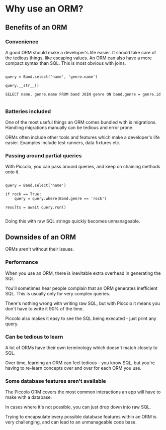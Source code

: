 # Why use an ORM?

## Benefits of an ORM

### Convenience

A good ORM should make a developer's life easier. It should take care of the tedious things, like escaping values. An ORM can also have a more compact syntax than SQL. This is most obvious with joins.

<pre><code class="language-python">
query = Band.select('name', 'genre.name')

query.__str__()

SELECT name, genre.name FROM band JOIN genre ON band.genre = genre.id

</code></pre>

### Batteries included

One of the most useful things an ORM comes bundled with is migrations. Handling migrations manually can be tedious and error prone.

ORMs often include other tools and features which make a developer's life easier. Examples include test runners, data fixtures etc.

### Passing around partial queries

With Piccolo, you can pass around queries, and keep on chaining methods onto it.

<pre><code class="language-python">
query = Band.select('name')

if rock == True:
    query = query.where(Band.genre == 'rock')

results = await query.run()

</code></pre>

Doing this with raw SQL strings quickly becomes unmanageable.

## Downsides of an ORM

ORMs aren't without their issues.

### Performance

When you use an ORM, there is inevitable extra overhead in generating the SQL.

You'll sometimes hear people complain that an ORM generates inefficient SQL. This is usually only for very complex queries.

There's nothing wrong with writing raw SQL, but with Piccolo it means you don't have to write it 90% of the time.

Piccolo also makes it easy to see the SQL being executed - just print any query.

### Can be tedious to learn

A lot of ORMs have their own terminology which doesn't match closely to SQL.

Over time, learning an ORM can feel tedious - you know SQL, but you're having to re-learn concepts over and over for each ORM you use.

### Some database features aren't available

The Piccolo ORM covers the most common interactions an app will have to make with a database.

In cases where it's not possible, you can just drop down into raw SQL.

Trying to encapsulate every possible database features within an ORM is very challenging, and can lead to an unmanageable code base.
